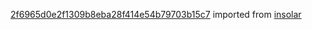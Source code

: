 [2f6965d0e2f1309b8eba28f414e54b79703b15c7](https://github.com/insolar/insolar/commit/2f6965d0e2f1309b8eba28f414e54b79703b15c7) imported from [insolar](https://github.com/insolar/insolar)
